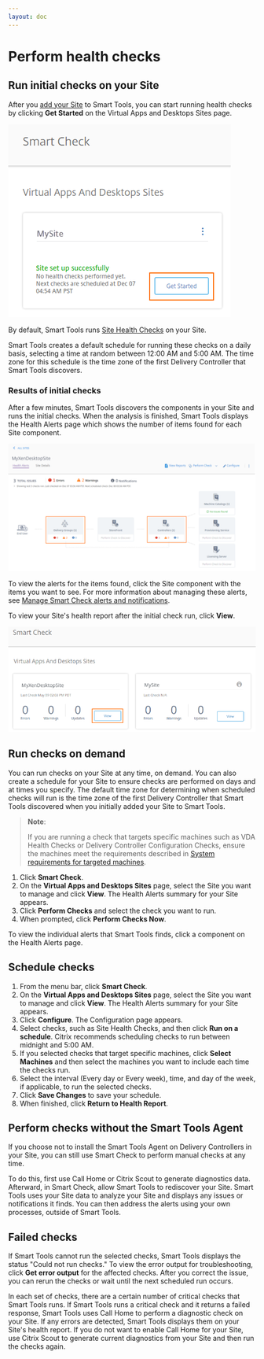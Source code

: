 ```yaml
---
layout: doc
---
```

# Perform health checks

## Run initial checks on your Site

After you [add your Site](/en-us/smart-tools/install-configure/add-site.html) to Smart Tools, you can start running health checks by clicking **Get Started** on the Virtual Apps and Desktops Sites page.

![Get Started button highlighted on Smart Check Site card](/en-us/smart-tools/media/smart-check-get-started-card-v2.png)

By default, Smart Tools runs [Site Health Checks](/en-us/smart-tools/checks/about-health-checks.html#site-health-checks) on your Site.

Smart Tools creates a default schedule for running these checks on a daily basis, selecting a time at random between 12:00 AM and 5:00 AM. The time zone for this schedule is the time zone of the first Delivery Controller that Smart Tools discovers.

### Results of initial checks

After a few minutes, Smart Tools discovers the components in your Site and runs the initial checks. When the analysis is finished, Smart Tools displays the Health Alerts page which shows the number of items found for each Site component.

![Health Alerts page with issues count highlighted](/en-us/smart-tools/media/health-alerts-page-with-issues-v2.png)

To view the alerts for the items found, click the Site component with the items you want to see. For more information about managing these alerts, see [Manage Smart Check alerts and notifications](/en-us/smart-tools/checks/manage-alerts-notification-checks.html).

To view your Site's health report after the initial check run, click **View**.

![Site cards on Smart Check Sites page](/en-us/smart-tools/media/smart-check-sites-page-v2.png)

## Run checks on demand

You can run checks on your Site at any time, on demand. You can also create a schedule for your Site to ensure checks are performed on days and at times you specify. The default time zone for determining when scheduled checks will run is the time zone of the first Delivery Controller that Smart Tools discovered when you initially added your Site to Smart Tools.

> **Note**:
>
> If you are running a check that targets specific machines such as VDA Health Checks or Delivery Controller Configuration Checks, ensure the machines meet the requirements described in [System requirements for targeted machines](/en-us/smart-tools/checks/about-health-checks.html#system-requirements-for-targeted-machines).

1.  Click **Smart Check**.
1.  On the **Virtual Apps and Desktops Sites** page, select the Site you want to manage and click **View**. The Health Alerts summary for your Site appears.
1.  Click **Perform Checks** and select the check you want to run.
1.  When prompted, click **Perform Checks Now**.

To view the individual alerts that Smart Tools finds, click a component on the Health Alerts page.

## Schedule checks

1.  From the menu bar, click **Smart Check**.
1.  On the **Virtual Apps and Desktops Sites** page, select the Site you want to manage and click **View**. The Health Alerts summary for your Site appears.
1.  Click **Configure**. The Configuration page appears.
1.  Select checks, such as Site Health Checks, and then click **Run on a schedule**. Citrix recommends scheduling checks to run between midnight and 5:00 AM.
1.  If you selected checks that target specific machines, click **Select Machines** and then select the machines you want to include each time the checks run.
1.  Select the interval (Every day or Every week), time, and day of the week, if applicable, to run the selected checks.
1.  Click **Save Changes** to save your schedule.
1.  When finished, click **Return to Health Report**.

## Perform checks without the Smart Tools Agent

If you choose not to install the Smart Tools Agent on Delivery Controllers in  your Site, you can still use Smart Check to perform manual checks at any time.

To do this, first use Call Home or Citrix Scout to generate diagnostics data. Afterward, in Smart Check, allow Smart Tools to rediscover your Site. Smart Tools uses your Site data to analyze your Site and displays any issues or notifications it finds. You can then address the alerts using your own processes, outside of Smart Tools.

## Failed checks

If Smart Tools cannot run the selected checks, Smart Tools displays the status "Could not run checks." To view the error output for troubleshooting, click **Get error output** for the affected checks. After you correct the issue, you can rerun the checks or wait until the next scheduled run occurs.

In each set of checks, there are a certain number of critical checks that Smart Tools runs. If Smart Tools runs a critical check and it returns a failed response, Smart Tools uses Call Home to perform a diagnostic check on your Site. If any errors are detected, Smart Tools displays them on your Site's health report. If you do not want to enable Call Home for your Site, use Citrix Scout to generate current diagnostics from your Site and then run the checks again.